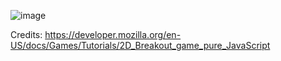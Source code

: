 ![image](https://user-images.githubusercontent.com/18558862/65821920-47add300-e23c-11e9-857c-aa850456114f.png)

Credits:
https://developer.mozilla.org/en-US/docs/Games/Tutorials/2D_Breakout_game_pure_JavaScript
